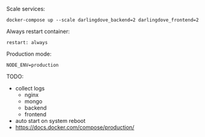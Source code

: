 Scale services:

```
docker-compose up --scale darlingdove_backend=2 darlingdove_frontend=2
```

Always restart container:

```
restart: always
```

Production mode:

```
NODE_ENV=production
```

TODO:

- collect logs
  - nginx
  - mongo
  - backend
  - frontend
- auto start on system reboot
- https://docs.docker.com/compose/production/
